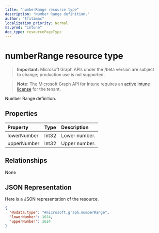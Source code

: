 ```yaml
---
title: "numberRange resource type"
description: "Number Range definition."
author: "tfitzmac"
localization_priority: Normal
ms.prod: "Intune"
doc_type: resourcePageType
---
```


# numberRange resource type

> **Important:** Microsoft Graph APIs under the /beta version are subject to change; production use is not supported.

> **Note:** The Microsoft Graph API for Intune requires an [active Intune license](https://go.microsoft.com/fwlink/?linkid=839381) for the tenant.

Number Range definition.

## Properties
|Property|Type|Description|
|:---|:---|:---|
|lowerNumber|Int32|Lower number.|
|upperNumber|Int32|Upper number.|

## Relationships
None

## JSON Representation
Here is a JSON representation of the resource.
<!-- {
  "blockType": "resource",
  "@odata.type": "microsoft.graph.numberRange"
}
-->
``` json
{
  "@odata.type": "#microsoft.graph.numberRange",
  "lowerNumber": 1024,
  "upperNumber": 1024
}
```





